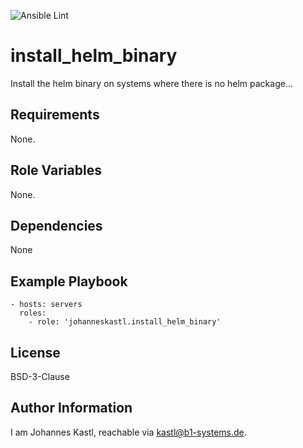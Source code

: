 ![Ansible Lint](https://github.com/johanneskastl/ansible-role-install_helm_binary/workflows/Ansible%20Lint/badge.svg)

install_helm_binary
=========

Install the helm binary on systems where there is no helm package...

Requirements
------------

None.

Role Variables
--------------

None.

Dependencies
------------

None

Example Playbook
----------------

    - hosts: servers
      roles:
        - role: 'johanneskastl.install_helm_binary'

License
-------

BSD-3-Clause

Author Information
------------------

I am Johannes Kastl, reachable via kastl@b1-systems.de.
